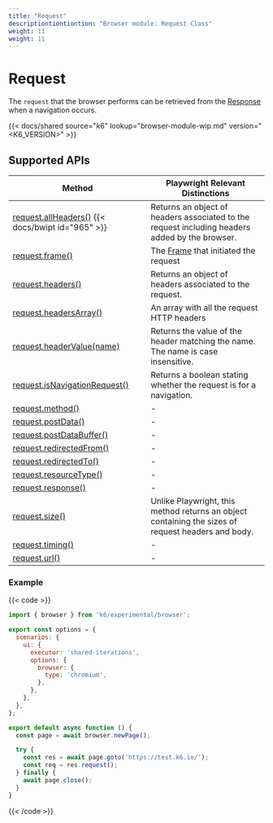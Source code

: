```yaml
---
title: "Request"
descriptiontiontiontion: "Browser module: Request Class"
weight: 11
weight: 11
---
```


# Request

The `request` that the browser performs can be retrieved from the [Response](https://grafana.com/docs/k6/<K6_VERSION>/javascript-api/k6-experimental/browser/response) when a navigation occurs.

{{< docs/shared source="k6" lookup="browser-module-wip.md" version="<K6_VERSION>" >}}

## Supported APIs

| Method                                                                                                                                                 | Playwright Relevant Distinctions                                                                                               |
| ------------------------------------------------------------------------------------------------------------------------------------------------------ | ------------------------------------------------------------------------------------------------------------------------------ |
| [request.allHeaders()](https://grafana.com/docs/k6/<K6_VERSION>/javascript-api/k6-experimental/browser/request/allheaders) {{< docs/bwipt id="965" >}} | Returns an object of headers associated to the request including headers added by the browser.                                 |
| [request.frame()](https://grafana.com/docs/k6/<K6_VERSION>/javascript-api/k6-experimental/browser/request/frame)                                       | The [Frame](https://grafana.com/docs/k6/<K6_VERSION>/javascript-api/k6-experimental/browser/frame/) that initiated the request |
| [request.headers()](https://grafana.com/docs/k6/<K6_VERSION>/javascript-api/k6-experimental/browser/request/headers)                                   | Returns an object of headers associated to the request.                                                                        |
| [request.headersArray()](https://grafana.com/docs/k6/<K6_VERSION>/javascript-api/k6-experimental/browser/request/headersarray)                         | An array with all the request HTTP headers                                                                                     |
| [request.headerValue(name)](https://grafana.com/docs/k6/<K6_VERSION>/javascript-api/k6-experimental/browser/request/headervalue)                       | Returns the value of the header matching the name. The name is case insensitive.                                               |
| [request.isNavigationRequest()](https://grafana.com/docs/k6/<K6_VERSION>/javascript-api/k6-experimental/browser/request/isnavigationrequest)           | Returns a boolean stating whether the request is for a navigation.                                                             |
| <a href="https://playwright.dev/docs/api/class-request#request-method" target="_blank" >request.method()</a>                                           | -                                                                                                                              |
| <a href="https://playwright.dev/docs/api/class-request#request-post-data" target="_blank" >request.postData()</a>                                      | -                                                                                                                              |
| <a href="https://playwright.dev/docs/api/class-request#request-post-data-buffer" target="_blank" >request.postDataBuffer()</a>                         | -                                                                                                                              |
| <a href="https://playwright.dev/docs/api/class-request#request-redirected-from" target="_blank" >request.redirectedFrom()</a>                          | -                                                                                                                              |
| <a href="https://playwright.dev/docs/api/class-request#request-redirected-to" target="_blank" >request.redirectedTo()</a>                              | -                                                                                                                              |
| <a href="https://playwright.dev/docs/api/class-request#request-resource-type" target="_blank" >request.resourceType()</a>                              | -                                                                                                                              |
| <a href="https://playwright.dev/docs/api/class-request#request-response" target="_blank" >request.response()</a>                                       | -                                                                                                                              |
| [request.size()](https://grafana.com/docs/k6/<K6_VERSION>/javascript-api/k6-experimental/browser/request/size)                                         | Unlike Playwright, this method returns an object containing the sizes of request headers and body.                             |
| <a href="https://playwright.dev/docs/api/class-request#request-timing" target="_blank" >request.timing()</a>                                           | -                                                                                                                              |
| <a href="https://playwright.dev/docs/api/class-request#request-url" target="_blank" >request.url()</a>                                                 | -                                                                                                                              |

### Example

{{< code >}}

```javascript
import { browser } from 'k6/experimental/browser';

export const options = {
  scenarios: {
    ui: {
      executor: 'shared-iterations',
      options: {
        browser: {
          type: 'chromium',
        },
      },
    },
  },
};

export default async function () {
  const page = await browser.newPage();

  try {
    const res = await page.goto('https://test.k6.io/');
    const req = res.request();
  } finally {
    await page.close();
  }
}
```

{{< /code >}}
